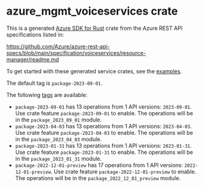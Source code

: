 # azure_mgmt_voiceservices crate

This is a generated [Azure SDK for Rust](https://github.com/Azure/azure-sdk-for-rust) crate from the Azure REST API specifications listed in:

https://github.com/Azure/azure-rest-api-specs/blob/main/specification/voiceservices/resource-manager/readme.md

To get started with these generated service crates, see the [examples](https://github.com/Azure/azure-sdk-for-rust/blob/main/services/README.md#examples).

The default tag is `package-2023-09-01`.

The following [tags](https://github.com/Azure/azure-sdk-for-rust/blob/main/services/tags.md) are available:

- `package-2023-09-01` has 13 operations from 1 API versions: `2023-09-01`. Use crate feature `package-2023-09-01` to enable. The operations will be in the `package_2023_09_01` module.
- `package-2023-04-03` has 13 operations from 1 API versions: `2023-04-03`. Use crate feature `package-2023-04-03` to enable. The operations will be in the `package_2023_04_03` module.
- `package-2023-01-31` has 13 operations from 1 API versions: `2023-01-31`. Use crate feature `package-2023-01-31` to enable. The operations will be in the `package_2023_01_31` module.
- `package-2022-12-01-preview` has 17 operations from 1 API versions: `2022-12-01-preview`. Use crate feature `package-2022-12-01-preview` to enable. The operations will be in the `package_2022_12_01_preview` module.